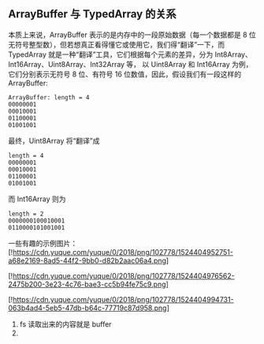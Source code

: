 ## ArrayBuffer 与 TypedArray 的关系

本质上来说，ArrayBuffer 表示的是内存中的一段原始数据（每一个数据都是 8 位无符号整型数），但若想真正看得懂它或使用它，我们得“翻译”一下，而 TypedArray 就是一种“翻译”工具，它们根据每个元素的差异，分为 Int8Array、Int16Array、Uint8Array、Int32Array 等，
以 Uint8Array 和 Int16Array 为例，它们分别表示无符号 8 位、有符号 16 位数值，因此，假设我们有一段这样的 ArrayBuffer:

```
ArrayBuffer: length = 4
00000001
00010001
01100001
01001001
```

最终，Uint8Array 将“翻译”成

```
length = 4
00000001
00010001
01100001
01001001
```

而 Int16Array 则为

```
length = 2
0000000100010001
0110000101001001
```

一些有趣的示例图片：
[!https://cdn.yuque.com/yuque/0/2018/png/102778/1524404952751-a68e2169-8ad5-44f2-9bb0-d82b2aac06a4.png]

[!https://cdn.yuque.com/yuque/0/2018/png/102778/1524404976562-2475b200-3e23-4c76-bae3-cc5b94fe75c9.png]

[!https://cdn.yuque.com/yuque/0/2018/png/102778/1524404994731-063b4ad4-5eb5-47db-b64c-77719c87d958.png]

1. fs 读取出来的内容就是 buffer
2.
